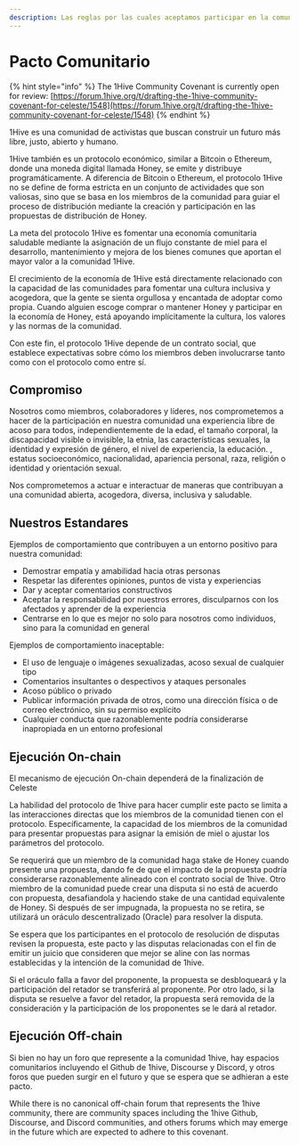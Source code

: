 ```yaml
---
description: Las reglas por las cuales aceptamos participar en la comunidad de1Hive.
---
```


# Pacto Comunitario

{% hint style="info" %}
The 1Hive Community Covenant is currently open for review: [https://forum.1hive.org/t/drafting-the-1hive-community-covenant-for-celeste/1548](https://forum.1hive.org/t/drafting-the-1hive-community-covenant-for-celeste/1548)
{% endhint %}

1Hive es una comunidad de activistas que buscan construir un futuro más libre, justo, abierto y humano.

1Hive también es un protocolo económico, similar a Bitcoin o Ethereum, donde una moneda digital llamada Honey, se emite y distribuye programáticamente. A diferencia de Bitcoin o Ethereum, el protocolo 1Hive no se define de forma estricta en un conjunto de actividades que son valiosas, sino que se basa en los miembros de la comunidad para guiar el proceso de distribución mediante la creación y participación en las propuestas de distribución de Honey.

La meta del protocolo 1Hive es fomentar una economía comunitaria saludable mediante la asignación de un flujo constante de miel para el desarrollo, mantenimiento y mejora de los bienes comunes que aportan el mayor valor a la comunidad 1Hive. 

El crecimiento de la economía de 1Hive está directamente relacionado con la capacidad de las comunidades para fomentar una cultura inclusiva y acogedora, que la gente se sienta orgullosa y encantada de adoptar como propia. Cuando alguien escoge comprar o mantener Honey y participar en la economía de Honey, está apoyando implícitamente la cultura, los valores y las normas de la comunidad. 

Con este fin, el protocolo 1Hive depende de un contrato social, que establece expectativas sobre cómo los miembros deben involucrarse tanto como con el protocolo como entre sí.

## Compromiso

Nosotros como miembros, colaboradores y líderes, nos comprometemos a hacer de la participación en nuestra comunidad una experiencia libre de acoso para todos, independientemente de la edad, el tamaño corporal, la discapacidad visible o invisible, la etnia, las características sexuales, la identidad y expresión de género, el nivel de experiencia, la educación. , estatus socioeconómico, nacionalidad, apariencia personal, raza, religión o identidad y orientación sexual.

Nos comprometemos a actuar e interactuar de maneras que contribuyan a una comunidad abierta, acogedora, diversa, inclusiva y saludable.

## Nuestros Estandares

Ejemplos de comportamiento que contribuyen a un entorno positivo para nuestra comunidad: 

* Demostrar empatía y amabilidad hacia otras personas
* Respetar las diferentes opiniones, puntos de vista y experiencias
* Dar y aceptar comentarios constructivos
* Aceptar la responsabilidad por nuestros errores, disculparnos con los afectados y aprender de la experiencia 
* Centrarse en lo que es mejor no solo para nosotros como individuos, sino para la comunidad en general

Ejemplos de comportamiento inaceptable:

* El uso de lenguaje o imágenes sexualizadas, acoso sexual de cualquier tipo
* Comentarios insultantes o despectivos y ataques personales
* Acoso público o privado 
* Publicar información privada de otros, como una dirección física o de correo electrónico, sin su permiso explícito
* Cualquier conducta que razonablemente podría considerarse inapropiada en un entorno profesional

## Ejecución On-chain

El mecanismo de ejecución On-chain dependerá de la finalización de Celeste 

La habilidad del protocolo de 1hive para hacer cumplir este pacto se limita a las interacciones directas que los miembros de la comunidad tienen con el protocolo. Específicamente, la capacidad de los miembros de la comunidad para presentar propuestas para asignar la emisión de miel o ajustar los parámetros del protocolo. 

Se requerirá que un miembro de la comunidad haga stake de Honey cuando presente una propuesta, dando fe de que el impacto de la propuesta podría considerarse razonablemente alineado con el contrato social de 1hive. Otro miembro de la comunidad puede crear una disputa si no está de acuerdo con propuesta, desafiandola y haciendo stake de una cantidad equivalente de Honey. Si después de ser impugnada, la propuesta no se retira, se utilizará un oráculo descentralizado \(Oracle\) para resolver la disputa. 

Se espera que los participantes en el protocolo de resolución de disputas revisen la propuesta, este pacto y las disputas relacionadas con el fin de emitir un juicio que consideren que mejor se aline con las normas establecidas y la intención de la comunidad de 1hive.

Si el oráculo falla a favor del proponente, la propuesta se desbloqueará y la participación del retador se transferirá al proponente. Por otro lado, si la disputa se resuelve a favor del retador, la propuesta será removida de la consideración y la participación de los proponentes se le dará al retador.

## Ejecución Off-chain

Si bien no hay un foro que represente a la comunidad 1hive, hay espacios comunitarios incluyendo el Github de 1hive, Discourse y Discord, y otros foros que pueden surgir en el futuro y que se espera que se adhieran a este pacto.

While there is no canonical off-chain forum that represents the 1hive community, there are community spaces including the 1hive Github, Discourse, and Discord communities, and others forums which may emerge in the future which are expected to adhere to this covenant.



